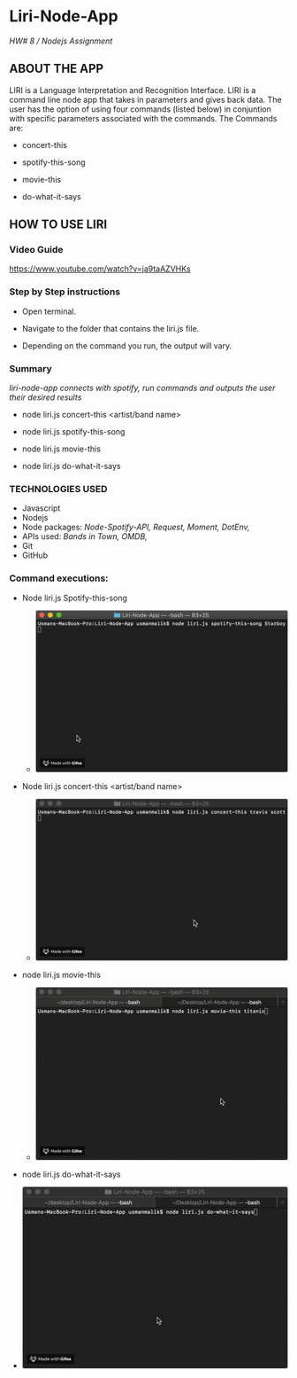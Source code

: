 # Liri-Node-App
*HW# 8 / Nodejs Assignment*

## ABOUT THE APP
LIRI is a Language Interpretation and Recognition Interface. LIRI is a command line node app that takes in parameters and gives back data. The user has the option of using four commands (listed below) in conjuntion with specific parameters associated with the commands. The Commands are:

* concert-this

* spotify-this-song

* movie-this

* do-what-it-says

## HOW TO USE LIRI

### Video Guide
 https://www.youtube.com/watch?v=ja9taAZVHKs 

### Step by Step instructions
* Open terminal.

* Navigate to the folder that contains the liri.js file.

* Depending on the command you run, the output will vary.

### Summary
*liri-node-app connects with spotify, run commands and outputs the user their desired results*

* node liri.js concert-this <artist/band name>

* node liri.js spotify-this-song <song name>

* node liri.js movie-this <movie name>

* node liri.js do-what-it-says


### TECHNOLOGIES USED
* Javascript
* Nodejs
* Node packages:
    *Node-Spotify-API,*
    *Request,*
    *Moment,*
    *DotEnv,*
* APIs used:
    *Bands in Town,*
    *OMDB,*
* Git
* GitHub

### Command executions:
* Node liri.js Spotify-this-song <song name>
    * ![!](https://github.com/maliksaabb/Liri-Node-App/blob/master/gifdemos/spotifythissong.gif)
    
* Node liri.js concert-this <artist/band name>
  * ![](https://github.com/maliksaabb/Liri-Node-App/blob/master/gifdemos/concertthis.gif)
  
* node liri.js movie-this <movie name>
  * ![](https://github.com/maliksaabb/Liri-Node-App/blob/master/gifdemos/moviethis.gif)

*  node liri.js do-what-it-says
  * ![](https://github.com/maliksaabb/Liri-Node-App/blob/master/gifdemos/dowhatitsays.gif)
